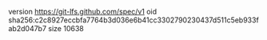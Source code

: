 version https://git-lfs.github.com/spec/v1
oid sha256:c2c8927eccbfa7764b3d036e6b41cc3302790230437d511c5eb933fab2d047b7
size 10638
